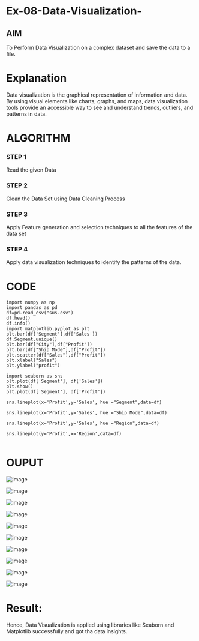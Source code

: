 # Ex-08-Data-Visualization-

## AIM
To Perform Data Visualization on a complex dataset and save the data to a file. 

# Explanation
Data visualization is the graphical representation of information and data. By using visual elements like charts, graphs, and maps, data visualization tools provide an accessible way to see and understand trends, outliers, and patterns in data.

# ALGORITHM
### STEP 1
Read the given Data
### STEP 2
Clean the Data Set using Data Cleaning Process
### STEP 3
Apply Feature generation and selection techniques to all the features of the data set
### STEP 4
Apply data visualization techniques to identify the patterns of the data.


# CODE
```
import numpy as np
import pandas as pd
df=pd.read_csv("sus.csv")
df.head()
df.info()
import matplotlib.pyplot as plt
plt.bar(df['Segment'],df['Sales'])
df.Segment.unique()
plt.bar(df["City"],df["Profit"])
plt.bar(df["Ship Mode"],df["Profit"])
plt.scatter(df["Sales"],df["Profit"])
plt.xlabel("Sales")
plt.ylabel("profit")

import seaborn as sns
plt.plot(df['Segment'], df['Sales'])
plt.show()
plt.plot(df['Segment'], df['Profit'])

sns.lineplot(x='Profit',y='Sales', hue ="Segment",data=df)

sns.lineplot(x='Profit',y='Sales', hue ="Ship Mode",data=df)

sns.lineplot(x='Profit',y='Sales', hue ="Region",data=df)

sns.lineplot(y='Profit',x='Region',data=df)


```
# OUPUT

![image](https://user-images.githubusercontent.com/94154683/200159624-6d30dd61-0f63-4f21-9aa7-9e6e914d9ef1.png)

![image](https://user-images.githubusercontent.com/94154683/200159635-c18b9bb1-9d35-43e8-b19b-fa71ec1538c0.png)

![image](https://user-images.githubusercontent.com/94154683/200159645-3be55068-2978-424c-b4ac-dfeae452fbfc.png)

![image](https://user-images.githubusercontent.com/94154683/200159658-b8665875-3b0a-40a4-b828-1c168d88b2b6.png)

![image](https://user-images.githubusercontent.com/94154683/200159723-2e017a6f-6e74-4054-acc2-216b084c4696.png)

![image](https://user-images.githubusercontent.com/94154683/200159731-00289bec-17f7-4a2a-b462-0257746c9aa6.png)

![image](https://user-images.githubusercontent.com/94154683/200159737-81fd4223-f862-49cb-82f5-454b1191e04a.png)

![image](https://user-images.githubusercontent.com/94154683/200159742-2d9c8bcd-8f23-41fd-af5f-48e1ccb4119f.png)

![image](https://user-images.githubusercontent.com/94154683/200159761-dc7acda9-f9ac-4399-8c1b-18b0fa77d28b.png)

![image](https://user-images.githubusercontent.com/94154683/200159767-8d2bfabd-957c-4e26-af2e-04dc38725eaa.png)


# Result:
Hence, Data Visualization is applied using libraries like Seaborn and Matplotlib successfully and got tha data insights.







